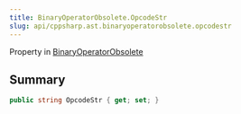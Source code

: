 ```yaml
---
title: BinaryOperatorObsolete.OpcodeStr
slug: api/cppsharp.ast.binaryoperatorobsolete.opcodestr
---
```

Property in [BinaryOperatorObsolete](/api/cppsharp/ast/binaryoperatorobsolete)

## Summary



```csharp
public string OpcodeStr { get; set; }
```

